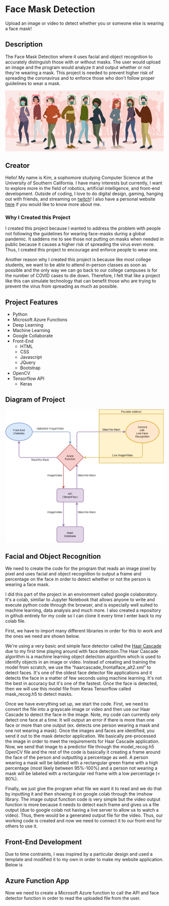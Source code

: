 # Face Mask Detection
Upload an image or video to detect whether you or someone else is wearing a face mask!

## Description
The Face Mask Detection where it uses facial and object recognition to accurately distinguish those with or without masks. The user would upload an image and the program would analyze it and output whether or not they're wearing a mask. This project is needed to prevent higher risk of spreading the coronavirus and to enforce those who don't follow proper guidelines to wear a mask.

![Thumbnail](/blog/header.jpg)

## Creator
Hello! My name is Kim, a sophomore studying Computer Science at the University of Southern California. I have many interests but currently, I want to explore more in the field of robotics, artificial intelligence, and front-end development. Outside of coding, I love to do digital design, gaming, hanging out with friends, and streaming on [twitch](https://www.twitch.tv/akzelea)! I also have a personal website [here](http://kimhoangdo.com/) if you would like to know more about me.

### Why I Created this Project
I created this project because I wanted to address the problem with people not following the guidelines for wearing face-masks during a global pandemic. It saddens me to see those not putting on masks when needed in public because it causes a higher risk of spreading the virus even more. Thus, I created this project to encourage and enforce people to wear one.

Another reason why I created this project is because like most college students, we want to be able to attend in-person classes as soon as possible and the only way we can go back to our college campuses is for the number of COVID cases to die down. Therefore, I felt that like a project like this can simulate technology that can benefit those who are trying to prevent the virus from spreading as much as possible.

## Project Features
* Python
* Microsoft Azure Functions
* Deep Learning
* Machine Learning
* Google Collaborate
* Front-End
  * HTML
  * CSS
  * Javascript
  * JQuery
  * Bootstrap
* OpenCV
* Tensorflow API
  *  Keras

## Diagram of Project
![Diagram](/blog/diagram.png)

## Facial and Object Recognition
We need to create the code for the program that reads an image pixel by pixel and uses facial and object recognition to output a frame and percentage on the face in order to detect whether or not the person is wearing a face mask.

I did this part of the project in an environment called google colaboratory. It's a colab, similiar to Jupyter Notebook that allows anyone to write and execute python code through the browser, and is especially well suited to machine learning, data analysis and much more. I also created a repository in github entirely for my code so I can clone it every time I enter back to my colab file.

First, we have to import many different libraries in order for this to work and the ones we need are shown below.

We're using a very basic and simple face detector called the [Haar Cascade](https://opencv-python-tutroals.readthedocs.io/en/latest/py_tutorials/py_objdetect/py_face_detection/py_face_detection.html) due to my first time playing around with face detection.The Haar Cascade algorithm is a machine learning object detection algorithm which is used to identify objects in an image or video. Instead of creating and training the model from scratch, we use the “haarcascade_frontalface_alt2.xml” to detect faces. It's one of the oldest face detector file applications and it detects the face in a matter of few seconds using machine learning. It's not the best in accuracy but it's one of the fastest. Once the face is detected, then we will use this model file from Keras Tensorflow called mask_recog.h5 to detect masks.

Once we have everything set up, we start the code. First, we need to convert the file into a grayscale image or video and then use our Haar Cascade to detect the face in the image. Note, my code can currently only detect one face at a time. It will output an error if there is more than one face or more than one output (ex. detects one person wearing a mask and one not wearing a mask). Once the images and faces are identified, you send it out to the mask detector application. We basically pre-processed the image in order to meet the requirements for Haar Cascade application. Now, we send that image to a predictor file through the model_recog.h5 OpenCV file and the rest of the code is basically it creating a frame around the face of the person and outputting a percentage as well. A person wearing a mask will be labeled with a rectangular green frame with a high percentage (most likely between 95%-100%) and a person not wearing a mask will be labeled with a rectangular red frame with a low percentage (< 90%). 

Finally, we just give the program what file we want it to read and we do that by inputting it and then showing it on google colab through the imshow library. The image output  function code is very simple but the video output function is more because it needs to detect each frame and gives us a file output (due to google colab not having a live server to allow us to watch a video). Thus, there would be a generated output file for the video. Thus, our working code is created and now we need to connect it to our front-end for others to use it.

## Front-End Development
Due to time contraints, I was inspired by a particular design and used a template and modified it to my own in order to make my website application. Below is 

## Azure Function App
Now we need to create a Microsoft Azure function to call the API and face detector function in order to read the uploaded file from the user.




